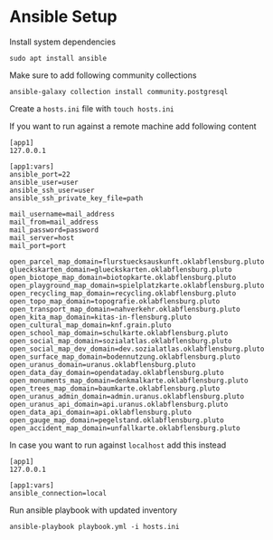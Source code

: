 # Ansible Setup


Install system dependencies

```
sudo apt install ansible
```


Make sure to add following community collections

```
ansible-galaxy collection install community.postgresql
```


Create a `hosts.ini` file with `touch hosts.ini`


If you want to run against a remote machine add following content

```
[app1]
127.0.0.1

[app1:vars]
ansible_port=22
ansible_user=user
ansible_ssh_user=user
ansible_ssh_private_key_file=path

mail_username=mail_address
mail_from=mail_address
mail_password=password
mail_server=host
mail_port=port

open_parcel_map_domain=flurstuecksauskunft.oklabflensburg.pluto
glueckskarten_domain=glueckskarten.oklabflensburg.pluto
open_biotope_map_domain=biotopkarte.oklabflensburg.pluto
open_playground_map_domain=spielplatzkarte.oklabflensburg.pluto
open_recycling_map_domain=recycling.oklabflensburg.pluto
open_topo_map_domain=topografie.oklabflensburg.pluto
open_transport_map_domain=nahverkehr.oklabflensburg.pluto
open_kita_map_domain=kitas-in-flensburg.pluto
open_cultural_map_domain=knf.grain.pluto
open_school_map_domain=schulkarte.oklabflensburg.pluto
open_social_map_domain=sozialatlas.oklabflensburg.pluto
open_social_map_dev_domain=dev.sozialatlas.oklabflensburg.pluto
open_surface_map_domain=bodennutzung.oklabflensburg.pluto
open_uranus_domain=uranus.oklabflensburg.pluto
open_data_day_domain=opendataday.oklabflensburg.pluto
open_monuments_map_domain=denkmalkarte.oklabflensburg.pluto
open_trees_map_domain=baumkarte.oklabflensburg.pluto
open_uranus_admin_domain=admin.uranus.oklabflensburg.pluto
open_uranus_api_domain=api.uranus.oklabflensburg.pluto
open_data_api_domain=api.oklabflensburg.pluto
open_gauge_map_domain=pegelstand.oklabflensburg.pluto
open_accident_map_domain=unfallkarte.oklabflensburg.pluto
```


In case you want to run against `localhost` add this instead

```
[app1]
127.0.0.1

[app1:vars]
ansible_connection=local
```


Run ansible playbook with updated inventory

```
ansible-playbook playbook.yml -i hosts.ini
```
